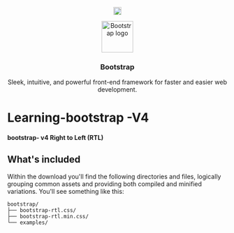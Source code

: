 <p align="center">
<a href="https://www.npmjs.com/package/learning-bootstrap4" target="_blank">
<img src="https://badge.fury.io/js/bootstrap.svg" alt="npm version" height="18"></a>
<a href="https://github.com/omidlmazaheri/learning-bootstrap4" target="_blank>
<img alt="undefined" src="https://img.shields.io/github/license/omidlmazaheri/learning-bootstrap4.svg?style=flat"></a>
</p>
<p align="center">
  <a href="https://getbootstrap.com/">
    <img src="https://getbootstrap.com/docs/4.2/assets/brand/bootstrap-solid.svg" alt="Bootstrap logo" width="72" height="72">
  </a>
</p>

<h3 align="center">Bootstrap</h3>

<p align="center">
  Sleek, intuitive, and powerful front-end framework for faster and easier web development.
  
</p>
<h1>Learning-bootstrap -V4 </h1>  
<h4>bootstrap- v4 Right to Left (RTL)</h4>

## What's included

Within the download you'll find the following directories and files, logically grouping common assets and providing both compiled and minified variations. You'll see something like this:

```text
bootstrap/
├── bootstrap-rtl.css/
├── bootstrap-rtl.min.css/
└── examples/      
```

